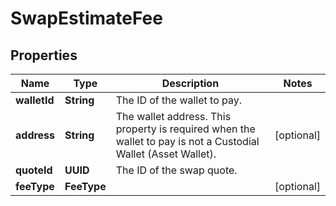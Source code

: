 

# SwapEstimateFee


## Properties

| Name | Type | Description | Notes |
|------------ | ------------- | ------------- | -------------|
|**walletId** | **String** | The ID of the wallet to pay. |  |
|**address** | **String** | The wallet address. This property is required when the wallet to pay is not a Custodial Wallet (Asset Wallet). |  [optional] |
|**quoteId** | **UUID** | The ID of the swap quote. |  |
|**feeType** | **FeeType** |  |  [optional] |



